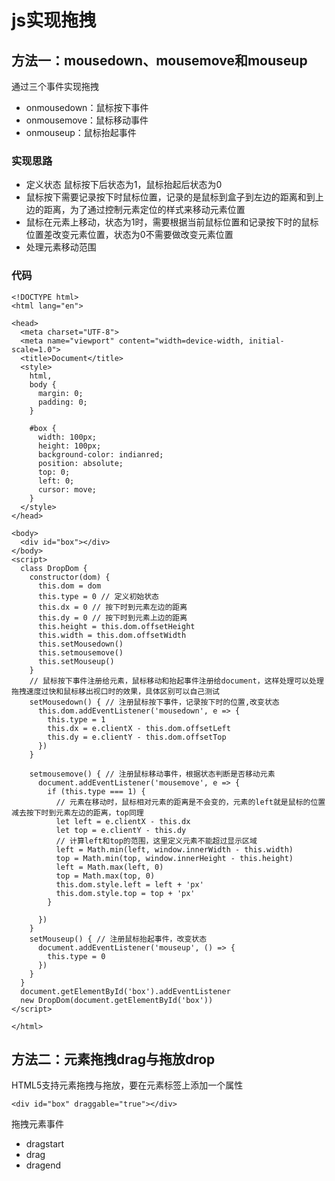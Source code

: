 # js实现拖拽

## 方法一：mousedown、mousemove和mouseup

通过三个事件实现拖拽
- onmousedown：鼠标按下事件
- onmousemove：鼠标移动事件
- onmouseup：鼠标抬起事件
### 实现思路
- 定义状态 鼠标按下后状态为1，鼠标抬起后状态为0
- 鼠标按下需要记录按下时鼠标位置，记录的是鼠标到盒子到左边的距离和到上边的距离，为了通过控制元素定位的样式来移动元素位置
- 鼠标在元素上移动，状态为1时，需要根据当前鼠标位置和记录按下时的鼠标位置差改变元素位置，状态为0不需要做改变元素位置
- 处理元素移动范围

### 代码
```
<!DOCTYPE html>
<html lang="en">

<head>
  <meta charset="UTF-8">
  <meta name="viewport" content="width=device-width, initial-scale=1.0">
  <title>Document</title>
  <style>
    html,
    body {
      margin: 0;
      padding: 0;
    }

    #box {
      width: 100px;
      height: 100px;
      background-color: indianred;
      position: absolute;
      top: 0;
      left: 0;
      cursor: move;
    }
  </style>
</head>

<body>
  <div id="box"></div>
</body>
<script>
  class DropDom {
    constructor(dom) {
      this.dom = dom
      this.type = 0 // 定义初始状态
      this.dx = 0 // 按下时到元素左边的距离
      this.dy = 0 // 按下时到元素上边的距离
      this.height = this.dom.offsetHeight
      this.width = this.dom.offsetWidth
      this.setMousedown()
      this.setmousemove()
      this.setMouseup()
    }
    // 鼠标按下事件注册给元素，鼠标移动和抬起事件注册给document，这样处理可以处理拖拽速度过快和鼠标移出视口时的效果，具体区别可以自己测试
    setMousedown() { // 注册鼠标按下事件，记录按下时的位置,改变状态
      this.dom.addEventListener('mousedown', e => {
        this.type = 1
        this.dx = e.clientX - this.dom.offsetLeft
        this.dy = e.clientY - this.dom.offsetTop
      })
    }

    setmousemove() { // 注册鼠标移动事件，根据状态判断是否移动元素
      document.addEventListener('mousemove', e => {
        if (this.type === 1) {
          // 元素在移动时，鼠标相对元素的距离是不会变的，元素的left就是鼠标的位置减去按下时到元素左边的距离，top同理
          let left = e.clientX - this.dx
          let top = e.clientY - this.dy
          // 计算left和top的范围，这里定义元素不能超过显示区域
          left = Math.min(left, window.innerWidth - this.width)
          top = Math.min(top, window.innerHeight - this.height)
          left = Math.max(left, 0)
          top = Math.max(top, 0)
          this.dom.style.left = left + 'px'
          this.dom.style.top = top + 'px'
        }

      })
    }
    setMouseup() { // 注册鼠标抬起事件，改变状态
      document.addEventListener('mouseup', () => {
        this.type = 0
      })
    }
  }
  document.getElementById('box').addEventListener
  new DropDom(document.getElementById('box'))
</script>

</html>
```

## 方法二：元素拖拽drag与拖放drop
HTML5支持元素拖拽与拖放，要在元素标签上添加一个属性
```
<div id="box" draggable="true"></div>
```
拖拽元素事件
- dragstart
- drag
- dragend